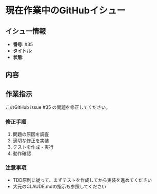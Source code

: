 # 現在作業中のGitHubイシュー

## イシュー情報
- **番号**: #35
- **タイトル**: 
- **状態**: 

## 内容


## 作業指示
このGitHub issue #35 の問題を修正してください。

### 修正手順
1. 問題の原因を調査
2. 適切な修正を実装
3. テストを作成・実行
4. 動作確認

### 注意事項
- TDD原則に従って、まずテストを作成してから実装を進めてください
- 大元のCLAUDE.mdの指示も参照してください
